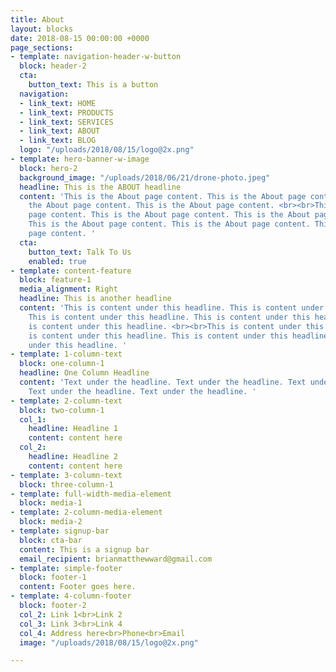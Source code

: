 ```yaml
---
title: About
layout: blocks
date: 2018-08-15 00:00:00 +0000
page_sections:
- template: navigation-header-w-button
  block: header-2
  cta:
    button_text: This is a button
  navigation:
  - link_text: HOME
  - link_text: PRODUCTS
  - link_text: SERVICES
  - link_text: ABOUT
  - link_text: BLOG
  logo: "/uploads/2018/08/15/logo@2x.png"
- template: hero-banner-w-image
  block: hero-2
  background_image: "/uploads/2018/06/21/drone-photo.jpeg"
  headline: This is the ABOUT headline
  content: 'This is the About page content. This is the About page content. This is
    the About page content. This is the About page content. <br><br>This is the About
    page content. This is the About page content. This is the About page content.
    This is the About page content. This is the About page content. This is the About
    page content. '
  cta:
    button_text: Talk To Us
    enabled: true
- template: content-feature
  block: feature-1
  media_alignment: Right
  headline: This is another headline
  content: 'This is content under this headline. This is content under this headline.
    This is content under this headline. This is content under this headline. This
    is content under this headline. <br><br>This is content under this headline. This
    is content under this headline. This is content under this headline. This is content
    under this headline. '
- template: 1-column-text
  block: one-column-1
  headline: One Column Headline
  content: 'Text under the headline. Text under the headline. Text under the headline.
    Text under the headline. Text under the headline. '
- template: 2-column-text
  block: two-column-1
  col_1:
    headline: Headline 1
    content: content here
  col_2:
    headline: Headline 2
    content: content here
- template: 3-column-text
  block: three-column-1
- template: full-width-media-element
  block: media-1
- template: 2-column-media-element
  block: media-2
- template: signup-bar
  block: cta-bar
  content: This is a signup bar
  email_recipient: brianmatthewward@gmail.com
- template: simple-footer
  block: footer-1
  content: Footer goes here.
- template: 4-column-footer
  block: footer-2
  col_2: Link 1<br>Link 2
  col_3: Link 3<br>Link 4
  col_4: Address here<br>Phone<br>Email
  image: "/uploads/2018/08/15/logo@2x.png"

---
```

